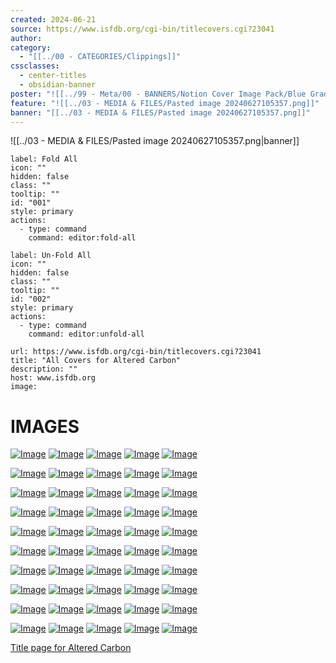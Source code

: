 ```yaml
---
created: 2024-06-21
source: https://www.isfdb.org/cgi-bin/titlecovers.cgi?23041
author: 
category:
  - "[[../00 - CATEGORIES/Clippings]]"
cssclasses:
  - center-titles
  - obsidian-banner
poster: "![[../99 - Meta/00 - BANNERS/Notion Cover Image Pack/Blue Gradient.png|poster]]"
feature: "![[../03 - MEDIA & FILES/Pasted image 20240627105357.png]]"
banner: "[[../03 - MEDIA & FILES/Pasted image 20240627105357.png]]"
---
```


![[../03 - MEDIA & FILES/Pasted image 20240627105357.png|banner]]

```meta-bind-button
label: Fold All
icon: ""
hidden: false
class: ""
tooltip: ""
id: "001"
style: primary
actions:
  - type: command
    command: editor:fold-all

```

```meta-bind-button
label: Un-Fold All
icon: ""
hidden: false
class: ""
tooltip: ""
id: "002"
style: primary
actions:
  - type: command
    command: editor:unfold-all

```

```cardlink
url: https://www.isfdb.org/cgi-bin/titlecovers.cgi?23041
title: "All Covers for Altered Carbon"
description: ""
host: www.isfdb.org
image: 
```

# IMAGES

[![Image](../03%20-%20MEDIA%20&%20FILES/f8ee28c79e7dc70ff09d012d695827f4_MD5.jpg)](https://www.isfdb.org/cgi-bin/pl.cgi?2282) [![Image](../03%20-%20MEDIA%20&%20FILES/a54f583a6007629cb89e862c641adb2c_MD5.jpg)](https://www.isfdb.org/cgi-bin/pl.cgi?2283) [![Image](../03%20-%20MEDIA%20&%20FILES/c8cf522a06833f5836dc5f59cfb384b1_MD5.jpg)](https://www.isfdb.org/cgi-bin/pl.cgi?319439) [![Image](../03%20-%20MEDIA%20&%20FILES/be36582a8dd08544054960b7c3118423_MD5.jpg)](https://www.isfdb.org/cgi-bin/pl.cgi?89931) [![Image](../03%20-%20MEDIA%20&%20FILES/be36582a8dd08544054960b7c3118423_MD5.jpg)](https://www.isfdb.org/cgi-bin/pl.cgi?283330) 

[![Image](../03%20-%20MEDIA%20&%20FILES/cf568549f1f062d5b215b678efd67d8d_MD5.jpg)](https://www.isfdb.org/cgi-bin/pl.cgi?283757) [![Image](../03%20-%20MEDIA%20&%20FILES/4464c0e296fdaf95079198de15b4c41c_MD5.jpg)](https://www.isfdb.org/cgi-bin/pl.cgi?352503) [![Image](../03%20-%20MEDIA%20&%20FILES/6adacbd780c879b66821633d54af9172_MD5.jpg)](https://www.isfdb.org/cgi-bin/pl.cgi?658732) [![Image](../03%20-%20MEDIA%20&%20FILES/4a0468c126e4a529cb797976c285ca0c_MD5.jpg)](https://www.isfdb.org/cgi-bin/pl.cgi?2284) [![Image](../03%20-%20MEDIA%20&%20FILES/0bd9c0e60f83ad33579fd22fdb9f5ac9_MD5.jpg)](https://www.isfdb.org/cgi-bin/pl.cgi?293377) 

[![Image](../03%20-%20MEDIA%20&%20FILES/e0b56abeee662b36d38b9b00c687b8f4_MD5.jpg)](https://www.isfdb.org/cgi-bin/pl.cgi?426110) [![Image](../03%20-%20MEDIA%20&%20FILES/772e4bef1d9eb96d8a3da32735b6fcfd_MD5.jpg)](https://www.isfdb.org/cgi-bin/pl.cgi?660986) [![Image](../03%20-%20MEDIA%20&%20FILES/8b59018744930ed3ee76754077fa4e3e_MD5.jpg)](https://www.isfdb.org/cgi-bin/pl.cgi?405161) [![Image](../03%20-%20MEDIA%20&%20FILES/1c68ec3ce349d27819b43b4884e65af4_MD5.jpg)](https://www.isfdb.org/cgi-bin/pl.cgi?409618) [![Image](../03%20-%20MEDIA%20&%20FILES/1c68ec3ce349d27819b43b4884e65af4_MD5.jpg)](https://www.isfdb.org/cgi-bin/pl.cgi?409620) 

[![Image](../03%20-%20MEDIA%20&%20FILES/e39dd9071c08cab710ab91ed629b16a3_MD5.jpg)](https://www.isfdb.org/cgi-bin/pl.cgi?658733) [![Image](../03%20-%20MEDIA%20&%20FILES/17977ac9fd29997cf46b3cdef9f1e87d_MD5.jpg)](https://www.isfdb.org/cgi-bin/pl.cgi?660987) [![Image](../03%20-%20MEDIA%20&%20FILES/ba90835fdcb85518d9c059428691c0c2_MD5.jpg)](https://www.isfdb.org/cgi-bin/pl.cgi?660993) [![Image](../03%20-%20MEDIA%20&%20FILES/750b1579c077531cdec137953bbe4981_MD5.jpg)](https://www.isfdb.org/cgi-bin/pl.cgi?75187) [![Image](../03%20-%20MEDIA%20&%20FILES/55bc662680541aa5d3124fffa12112d1_MD5.jpg)](https://www.isfdb.org/cgi-bin/pl.cgi?658731)

[![Image](../03%20-%20MEDIA%20&%20FILES/6a4904eb4c5ff9f3f948db5c7ba87808_MD5.jpg)](https://www.isfdb.org/cgi-bin/pl.cgi?660995) [![Image](../03%20-%20MEDIA%20&%20FILES/1e66229ec0378ae46a1bae089514cb36_MD5.jpg)](https://www.isfdb.org/cgi-bin/pl.cgi?660992) [![Image](../03%20-%20MEDIA%20&%20FILES/34a676887d57fb5a1ecce208a75359f1_MD5.jpg)](https://www.isfdb.org/cgi-bin/pl.cgi?658831) [![Image](../03%20-%20MEDIA%20&%20FILES/4b1e846b812b15daa7f869148d46a993_MD5.jpg)](https://www.isfdb.org/cgi-bin/pl.cgi?81677) [![Image](../03%20-%20MEDIA%20&%20FILES/10fea6e8afe396510eada70012c7c353_MD5.jpg)](https://www.isfdb.org/cgi-bin/pl.cgi?658832) 

[![Image](../03%20-%20MEDIA%20&%20FILES/24e8b8fc2054050c8b742b9a8324e16a_MD5.jpg)](https://www.isfdb.org/cgi-bin/pl.cgi?660994) [![Image](../03%20-%20MEDIA%20&%20FILES/4ce8448645f1248d80c02bda83392782_MD5.jpg)](https://www.isfdb.org/cgi-bin/pl.cgi?287104) [![Image](../03%20-%20MEDIA%20&%20FILES/0a928573b1dbec1919d9205efbc1a83c_MD5.jpg)](https://www.isfdb.org/cgi-bin/pl.cgi?431704) [![Image](../03%20-%20MEDIA%20&%20FILES/1f1c547a63924fc3abcc342b6eb53814_MD5.jpg)](https://www.isfdb.org/cgi-bin/pl.cgi?379300) [![Image](../03%20-%20MEDIA%20&%20FILES/d42dcede1401a1f634a4b67e36a950f4_MD5.jpg)](https://www.isfdb.org/cgi-bin/pl.cgi?658834) 

[![Image](../03%20-%20MEDIA%20&%20FILES/6b6364a933b0e0ba0243b4000f06dc9b_MD5.jpg)](https://www.isfdb.org/cgi-bin/pl.cgi?254346) [![Image](../03%20-%20MEDIA%20&%20FILES/c4cd7325cec6dfa2e9349d2d184f8586_MD5.jpg)](https://www.isfdb.org/cgi-bin/pl.cgi?658835) [![Image](../03%20-%20MEDIA%20&%20FILES/42b13e66c193484b3ffe3fd3465551d7_MD5.jpg)](https://www.isfdb.org/cgi-bin/pl.cgi?239349) [![Image](../03%20-%20MEDIA%20&%20FILES/54b9d534d14bb58baa29f5438e16fe57_MD5.jpg)](https://www.isfdb.org/cgi-bin/pl.cgi?489350) [![Image](../03%20-%20MEDIA%20&%20FILES/83f111aee53cdddeed4dda559e9bf0de_MD5.jpg)](https://www.isfdb.org/cgi-bin/pl.cgi?455866) 

[![Image](../03%20-%20MEDIA%20&%20FILES/80919ab93675277d812ae421dbe7dffe_MD5.jpg)](https://www.isfdb.org/cgi-bin/pl.cgi?658833) [![Image](../03%20-%20MEDIA%20&%20FILES/ce2a26f6778249b6ec9cae18984a1b51_MD5.jpg)](https://www.isfdb.org/cgi-bin/pl.cgi?660985) [![Image](../03%20-%20MEDIA%20&%20FILES/91f5f8fc19b987460bb432a8d60a3272_MD5.jpg)](https://www.isfdb.org/cgi-bin/pl.cgi?562448) [![Image](../03%20-%20MEDIA%20&%20FILES/e914cac21b5831a4f78d8838cd8019e3_MD5.jpg)](https://www.isfdb.org/cgi-bin/pl.cgi?658836) [![Image](../03%20-%20MEDIA%20&%20FILES/3e0532000b7ec2964933ada9bb4e9959_MD5.jpg)](https://www.isfdb.org/cgi-bin/pl.cgi?775562) 

[![Image](../03%20-%20MEDIA%20&%20FILES/ccc5c3fef4a8b54695c4d2a513745c2a_MD5.jpg)](https://www.isfdb.org/cgi-bin/pl.cgi?658605) [![Image](../03%20-%20MEDIA%20&%20FILES/32e1bb98d875dd191892dce3802b51a5_MD5.jpg)](https://www.isfdb.org/cgi-bin/pl.cgi?658687) [![Image](../03%20-%20MEDIA%20&%20FILES/9ef46b4f14fb07e9bfc82300c5e0f1ba_MD5.jpg)](https://www.isfdb.org/cgi-bin/pl.cgi?833537) [![Image](../03%20-%20MEDIA%20&%20FILES/987ae2381fcaeba1135cffb986b194ec_MD5.jpg)](https://www.isfdb.org/cgi-bin/pl.cgi?646068) [![Image](../03%20-%20MEDIA%20&%20FILES/6f8be1364a0c7d9b2075f2dfaf28943d_MD5.jpg)](https://www.isfdb.org/cgi-bin/pl.cgi?658712) 

[![Image](../03%20-%20MEDIA%20&%20FILES/02cfb3fde2de14cd6a01a65edcfdb706_MD5.jpg)](https://www.isfdb.org/cgi-bin/pl.cgi?649193) [![Image](../03%20-%20MEDIA%20&%20FILES/4a0468c126e4a529cb797976c285ca0c_MD5.jpg)](https://www.isfdb.org/cgi-bin/pl.cgi?276480) [![Image](../03%20-%20MEDIA%20&%20FILES/4a0468c126e4a529cb797976c285ca0c_MD5.jpg)](https://www.isfdb.org/cgi-bin/pl.cgi?380175) [![Image](../03%20-%20MEDIA%20&%20FILES/d0465e217e3b2dcda762c1fade4e9d04_MD5.jpg)](https://www.isfdb.org/cgi-bin/pl.cgi?658602) [![Image](../03%20-%20MEDIA%20&%20FILES/166aab791c5726930072c72684c65118_MD5.jpg)](https://www.isfdb.org/cgi-bin/pl.cgi?799474)

[Title page for Altered Carbon](https://www.isfdb.org/cgi-bin/title.cgi?23041)
